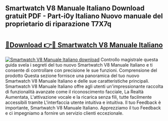 ## Smartwatch V8 Manuale Italiano Download gratuit PDF - Part-i0y Italiano Nuovo manuale del proprietario di riparazione T7X7q

# <h2><a href="http://dfcq2l1.blite.top/?on=Smartwatch+V8+Manuale+Italiano">🔗Download 👉🔴 Smartwatch V8 Manuale Italiano</a></h2>

[![Smartwatch V8 Manuale Italiano download](https://i.imgur.com/lujVjoI.png)](http://dfcq2l1.blite.top/?on=Smartwatch+V8+Manuale+Italiano)
Controllo magistrale questa guida svela i segreti del tuo nuovo Smartwatch V8 Manuale Italiano e ti consente di controllare con precisione le sue funzioni. Comprensione del prodotto Questa sezione fornisce una panoramica del tuo nuovo Smartwatch V8 Manuale Italiano e delle sue caratteristiche principali. Smartwatch V8 Manuale Italiano offre agli utenti un'impressionante raccolta di funzionalità avanzate come il riconoscimento facciale, La Realtà Aumentata, L'attivazione vocale e la ricarica senza fili, tutte facilmente accessibili tramite L'interfaccia utente intuitiva e intuitiva. Il tuo Feedback è importante, Smartwatch V8 Manuale Italiano. Apprezziamo il tuo Feedback e ci impegniamo a fornire un servizio clienti eccezionale.
